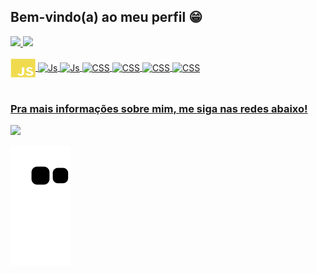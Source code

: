 <link rel="stylesheet" href="https://cdn.jsdelivr.net/gh/devicons/devicon@v2.15.1/devicon.min.css">

## Bem-vindo(a) ao meu perfil 😁

 <div>
  <a href="https://github.com/Salomao123">
  <img height="180em" src="https://github-readme-stats.vercel.app/api?username=Salomao123&show_icons=true&theme=tokyonight&include_all_commits=true&count_private=true"/>
  <img height="180em" src="https://github-readme-stats.vercel.app/api/top-langs/?username=Salomao123&layout=compact&langs_count=6&theme=tokyonight"/>
</div>
<div style="display: inline_block"><br>
  <img align="center" alt="Js" height="30" width="40" src="https://raw.githubusercontent.com/devicons/devicon/master/icons/javascript/javascript-plain.svg">
 <img align="center" alt="Js" height="30" width="40" src="https://cdn.jsdelivr.net/gh/devicons/devicon/icons/react/react-original.svg" />      
 <img  align="center" alt="Js" height="30" width="40" src="https://cdn.jsdelivr.net/gh/devicons/devicon/icons/spring/spring-original-wordmark.svg" />
          
<img align="center" alt="CSS" height="30" width="40" src="https://cdn.jsdelivr.net/gh/devicons/devicon/icons/kubernetes/kubernetes-plain.svg" />
<img  align="center" alt="CSS" height="30" width="40" src="https://cdn.jsdelivr.net/gh/devicons/devicon/icons/amazonwebservices/amazonwebservices-original.svg" />
<img align="center" alt="CSS" height="30" width="40" src="https://cdn.jsdelivr.net/gh/devicons/devicon/icons/typescript/typescript-original.svg" />  
 
  <img align="center" alt="CSS" height="70" width="60" src="https://cdn.jsdelivr.net/gh/devicons/devicon/icons/oracle/oracle-original.svg" />
</div>
 <br>
 
  ### Pra mais informações sobre mim, me siga nas redes abaixo!
 
<div> 
  <a href="https://www.linkedin.com/in/salomao123/" target="_blank"><img src="https://img.shields.io/badge/-LinkedIn-%230077B5?style=for-the-badge&logo=linkedin&logoColor=white" target="_blank"></a>
 
  ![Snake animation](https://github.com/Salomao123/Salomao123/blob/output/github-contribution-grid-snake.svg)
</div>
